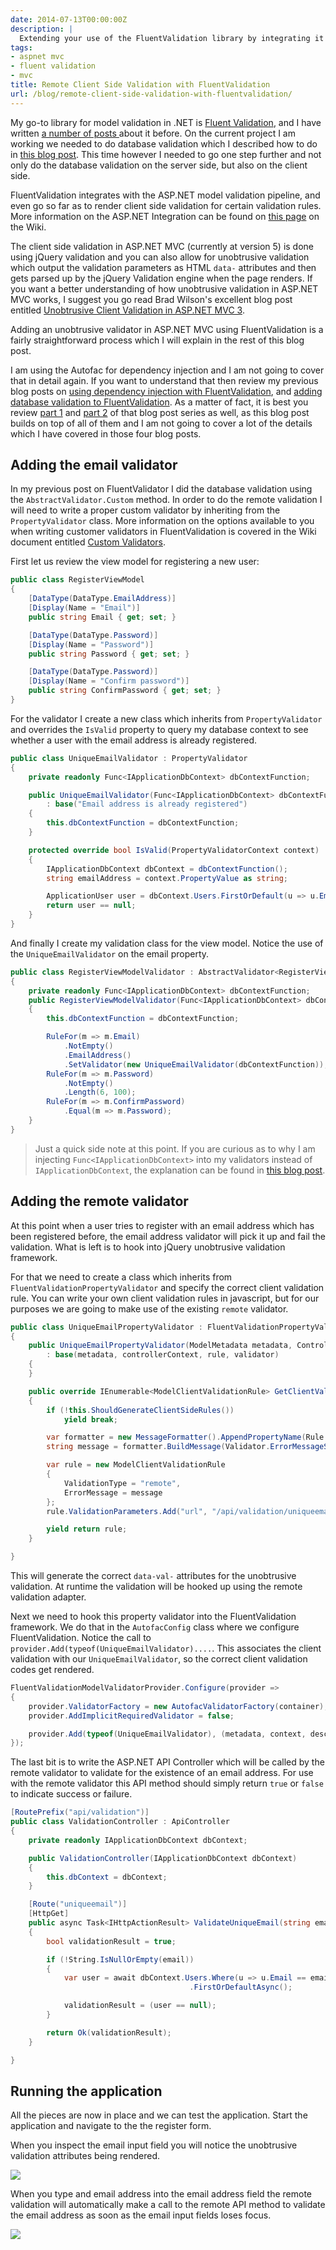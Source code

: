 ```yaml
---
date: 2014-07-13T00:00:00Z
description: |
  Extending your use of the FluentValidation library by integrating it with the remote validation in jQuery Validation.
tags:
- aspnet mvc
- fluent validation
- mvc
title: Remote Client Side Validation with FluentValidation
url: /blog/remote-client-side-validation-with-fluentvalidation/
---
```


My go-to library for model validation in .NET is [Fluent Validation](http://fluentvalidation.codeplex.com), and I have written [a number of posts ](/tags/fluent-validation/)about it before. On the current project I am working we needed to do database validation which I described how to do in [this blog post](/blog/using-fluent-validation-with-asp-net-mvc-part-4-database-validation/).  This time however I needed to go one step further and not only do the database validation on the server side, but also on the client side.

FluentValidation integrates with the ASP.NET model validation pipeline, and even go so far as to render client side validation for certain validation rules. More information on the ASP.NET Integration can be found on [this page](http://fluentvalidation.codeplex.com/wikipage?title=mvc) on the Wiki.  

The client side validation in ASP.NET MVC (currently at version 5) is done using jQuery validation and you can also allow for unobtrusive validation which output the validation parameters as HTML `data-` attributes and then gets parsed up by the jQuery Validation engine when the page renders. If you want a better understanding of how unobtrusive validation in ASP.NET MVC works, I suggest you go read Brad Wilson's excellent blog post entitled [Unobtrusive Client Validation in ASP.NET MVC 3](http://bradwilson.typepad.com/blog/2010/10/mvc3-unobtrusive-validation.html).

Adding an unobtrusive validator in ASP.NET MVC using FluentValidation is a fairly straightforward process which I will explain in the rest of this blog post. 

I am using the Autofac for dependency injection and I am not going to cover that in detail again. If you want to understand that then review my previous blog posts on [using dependency injection with FluentValidation](/blog/using-fluent-validation-with-asp-net-mvc-part-3-adding-dependency-injection/), and [adding database validation to FluentValidation](/blog/using-fluent-validation-with-asp-net-mvc-part-4-database-validation/). As a matter of fact, it is best you review [part 1](/blog/using-fluent-validation-with-asp-net-mvc-part-1-the-basics/) and [part 2](/blog/using-fluent-validation-with-asp-net-mvc-part-2-unit-testing/) of that blog post series as well, as this blog post builds on top of all of them and I am not going to cover a lot of the details which I have covered in those four blog posts.

## Adding the email validator
In my previous post on FluentValidator I did the database validation using the `AbstractValidator.Custom` method. In order to do the remote validation I will need to write a proper custom validator by inheriting from the `PropertyValidator` class. More information on the options available to you when writing customer validators in FluentValidation is covered in the Wiki document entitled [Custom Validators](http://fluentvalidation.codeplex.com/wikipage?title=Custom). 

First let us review the view model for registering a new user:

``` csharp
public class RegisterViewModel
{
    [DataType(DataType.EmailAddress)]
    [Display(Name = "Email")]
    public string Email { get; set; }

    [DataType(DataType.Password)]
    [Display(Name = "Password")]
    public string Password { get; set; }

    [DataType(DataType.Password)]
    [Display(Name = "Confirm password")]
    public string ConfirmPassword { get; set; }
}
```

For the validator I create a new class which inherits from `PropertyValidator` and overrides the `IsValid` property to query my database context to see whether a user with the email address is already registered.

```csharp
public class UniqueEmailValidator : PropertyValidator
{
    private readonly Func<IApplicationDbContext> dbContextFunction;

    public UniqueEmailValidator(Func<IApplicationDbContext> dbContextFunction)
        : base("Email address is already registered")
    {
        this.dbContextFunction = dbContextFunction;
    }

    protected override bool IsValid(PropertyValidatorContext context)
    {
        IApplicationDbContext dbContext = dbContextFunction();
        string emailAddress = context.PropertyValue as string;

        ApplicationUser user = dbContext.Users.FirstOrDefault(u => u.Email == emailAddress);
        return user == null;
    }
}
``` 

And finally I create my validation class for the view model. Notice the use of the `UniqueEmailValidator` on the email property.

```csharp
public class RegisterViewModelValidator : AbstractValidator<RegisterViewModel>
{
    private readonly Func<IApplicationDbContext> dbContextFunction;
    public RegisterViewModelValidator(Func<IApplicationDbContext> dbContextFunction)
    {
        this.dbContextFunction = dbContextFunction;

        RuleFor(m => m.Email)
            .NotEmpty()
            .EmailAddress()
            .SetValidator(new UniqueEmailValidator(dbContextFunction));
        RuleFor(m => m.Password)
            .NotEmpty()
            .Length(6, 100);
        RuleFor(m => m.ConfirmPassword)
            .Equal(m => m.Password);
    }
}
```

> Just a quick side note at this point. If you are curious as to why I am injecting `Func<IApplicationDbContext>` into my validators instead of `IApplicationDbContext`, the explanation can be found in [this blog post](http://robdmoore.id.au/blog/2013/03/23/resolving-request-scoped-objects-into-a-singleton-with-autofac/). 

## Adding the remote validator
At this point when a user tries to register with an email address which has been registered before, the email address validator will pick it up and fail the validation. What is left is to hook into jQuery unobtrusive validation framework.

For that we need to create a class which inherits from `FluentValidationPropertyValidator` and specify the correct client validation rule. You can write your own client validation rules in javascript, but for our purposes we are going to make use of the existing `remote` validator.

```csharp
public class UniqueEmailPropertyValidator : FluentValidationPropertyValidator
{
    public UniqueEmailPropertyValidator(ModelMetadata metadata, ControllerContext controllerContext, PropertyRule rule, IPropertyValidator validator)
        : base(metadata, controllerContext, rule, validator)
    {
    }

    public override IEnumerable<ModelClientValidationRule> GetClientValidationRules()
    {
        if (!this.ShouldGenerateClientSideRules())
            yield break;

        var formatter = new MessageFormatter().AppendPropertyName(Rule.PropertyName);
        string message = formatter.BuildMessage(Validator.ErrorMessageSource.GetString());

        var rule = new ModelClientValidationRule
        {
            ValidationType = "remote",
            ErrorMessage = message
        };
        rule.ValidationParameters.Add("url", "/api/validation/uniqueemail");

        yield return rule;
    }

}
``` 

This will generate the correct `data-val-` attributes for the unobtrusive validation. At runtime the validation will be hooked up using the remote validation adapter.

Next we need to hook this property validator into the FluentValidation framework. We do that in the `AutofacConfig` class where we configure FluentValidation. Notice the call to `provider.Add(typeof(UniqueEmailValidator)....`. This associates the client validation with our `UniqueEmailValidator`, so the correct client validation codes get rendered. 

```csharp
FluentValidationModelValidatorProvider.Configure(provider =>
{
    provider.ValidatorFactory = new AutofacValidatorFactory(container);
    provider.AddImplicitRequiredValidator = false;

    provider.Add(typeof(UniqueEmailValidator), (metadata, context, description, validator) => new UniqueEmailPropertyValidator(metadata, context, description, validator));
});

```

The last bit is to write the ASP.NET API Controller which will be called by the remote validator to validate for the existence of an email address. For use with the remote validator this API method should simply return `true` or `false` to indicate success or failure.

```csharp
[RoutePrefix("api/validation")]
public class ValidationController : ApiController
{
    private readonly IApplicationDbContext dbContext;

    public ValidationController(IApplicationDbContext dbContext)
    {
        this.dbContext = dbContext;
    }

    [Route("uniqueemail")]
    [HttpGet]
    public async Task<IHttpActionResult> ValidateUniqueEmail(string email)
    {
        bool validationResult = true;

        if (!String.IsNullOrEmpty(email))
        {
            var user = await dbContext.Users.Where(u => u.Email == email)
                                        .FirstOrDefaultAsync();

            validationResult = (user == null);
        }

        return Ok(validationResult);
    }

}
```

## Running the application
All the pieces are now in place and we can test the application. Start the application and navigate to the the register form.

When you inspect the email input field you will notice the unobtrusive validation attributes being rendered.  

![](/assets/images/remote-client-side-validation-with-fluentvalidation/runtime.png)

When you type and email address into the email address field the remote validation will automatically make a call to the remote API method to validate the email address as soon as the email input fields loses focus.

![](/assets/images/remote-client-side-validation-with-fluentvalidation/validation-failed.png)
